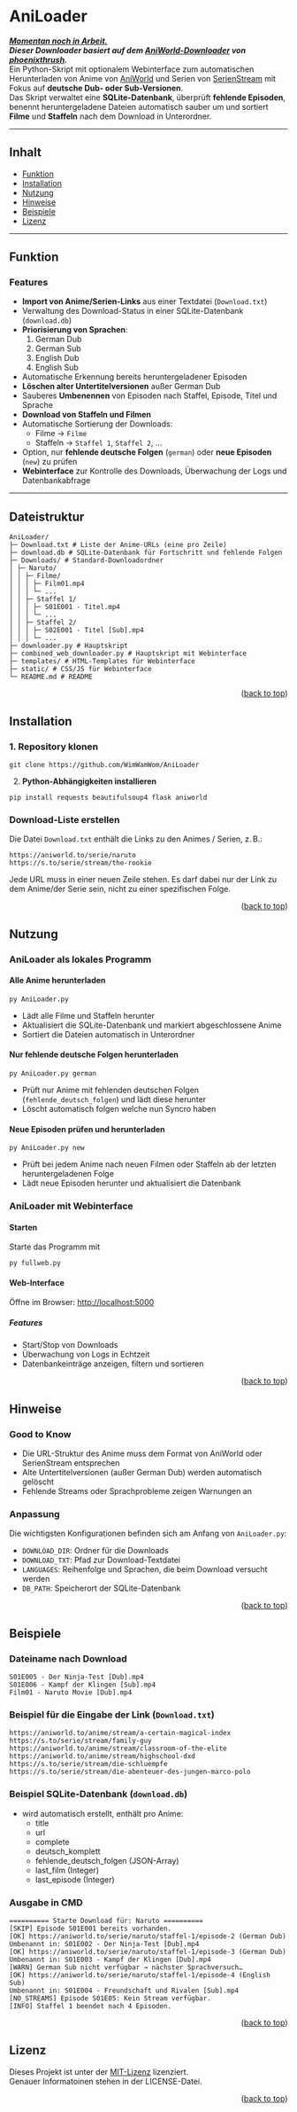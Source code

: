 <a id="readme-top"></a>

# AniLoader

<ins>***Momentan noch in Arbeit.***</ins> </br>
***Dieser Downloader basiert auf dem [AniWorld-Downloader](https://github.com/phoenixthrush/AniWorld-Downloader/tree/next) von [phoenixthrush](https://github.com/phoenixthrush).*** </br>
Ein Python-Skript mit optionalem Webinterface zum automatischen Herunterladen von Anime von [AniWorld](https://aniworld.to/) und Serien von [SerienStream](https://s.to/) mit Fokus auf **deutsche Dub- oder Sub-Versionen**.  
Das Skript verwaltet eine **SQLite-Datenbank**, überprüft **fehlende Episoden**, benennt heruntergeladene Dateien automatisch sauber um und sortiert **Filme** und **Staffeln** nach dem Download in Unterordner.

---

## Inhalt
- [Funktion](#funktion)
- [Installation](#installation)
- [Nutzung](#nutzung)
- [Hinweise](#hinweise)
- [Beispiele](#beispiele)
- [Lizenz](#lizenz)

---

## Funktion

### Features
- **Import von Anime/Serien-Links** aus einer Textdatei (`Download.txt`)
- Verwaltung des Download-Status in einer SQLite-Datenbank (`download.db`)
- **Priorisierung von Sprachen**:
  1. German Dub
  2. German Sub
  3. English Dub
  4. English Sub
- Automatische Erkennung bereits heruntergeladener Episoden
- **Löschen alter Untertitelversionen** außer German Dub
- Sauberes **Umbenennen** von Episoden nach Staffel, Episode, Titel und Sprache
- **Download von Staffeln und Filmen**
- Automatische Sortierung der Downloads:  
  - Filme → `Filme`
  - Staffeln → `Staffel 1`, `Staffel 2`, …
- Option, nur **fehlende deutsche Folgen** (`german`) oder **neue Episoden** (`new`) zu prüfen
- **Webinterface** zur Kontrolle des Downloads, Überwachung der Logs und Datenbankabfrage

---

## Dateistruktur

```
AniLoader/
├─ Download.txt # Liste der Anime-URLs (eine pro Zeile)
├─ download.db # SQLite-Datenbank für Fortschritt und fehlende Folgen
├─ Downloads/ # Standard-Downloadordner
│ ├─ Naruto/
│ │ ├─ Filme/
│ │ │ ├─ Film01.mp4
│ │ │ └─ ...
│ │ ├─ Staffel 1/
│ │ │ ├─ S01E001 - Titel.mp4
│ │ │ └─ ...
│ │ ├─ Staffel 2/
│ │ │ ├─ S02E001 - Titel [Sub].mp4
│ │ │ └─ ...
├─ downloader.py # Hauptskript
├─ combined_web_downloader.py # Hauptskript mit Webinterface
├─ templates/ # HTML-Templates für Webinterface
├─ static/ # CSS/JS für Webinterface
└─ README.md # README
```


<p align="right">(<a href="#readme-top">back to top</a>)</p>



## Installation

### 1. Repository klonen
```
git clone https://github.com/WimWamWom/AniLoader
```

2. **Python-Abhängigkeiten installieren**

```
pip install requests beautifulsoup4 flask aniworld
 ```


### Download-Liste erstellen

Die Datei `Download.txt` enthält die Links zu den Animes / Serien, z. B.:

```
https://aniworld.to/serie/naruto
https://s.to/serie/stream/the-rookie
```
Jede URL muss in einer neuen Zeile stehen. Es darf dabei nur der Link zu dem Anime/der Serie sein, nicht zu einer spezifischen Folge.

<p align="right">(<a href="#readme-top">back to top</a>)</p>

## Nutzung

### AniLoader als lokales Programm

#### Alle Anime herunterladen

```
py AniLoader.py
```

- Lädt alle Filme und Staffeln herunter
- Aktualisiert die SQLite-Datenbank und markiert abgeschlossene Anime
- Sortiert die Dateien automatisch in Unterordner

#### Nur fehlende deutsche Folgen herunterladen

```
py AniLoader.py german
```

- Prüft nur Anime mit fehlenden deutschen Folgen (`fehlende_deutsch_folgen`) und lädt diese herunter
- Löscht automatisch folgen welche nun Syncro haben

#### Neue Episoden prüfen und herunterladen

```
py AniLoader.py new
```

- Prüft bei jedem Anime nach neuen Filmen oder Staffeln ab der letzten heruntergeladenen Folge
- Lädt neue Episoden herunter und aktualisiert die Datenbank

### AniLoader mit Webinterface

#### Starten 
Starte das Programm mit 
```
py fullweb.py
```

#### Web-Interface
Öffne im Browser: [http://localhost:5000](http://localhost:5000)

##### Features
- Start/Stop von Downloads
- Überwachung von Logs in Echtzeit
- Datenbankeinträge anzeigen, filtern und sortieren

<p align="right">(<a href="#readme-top">back to top</a>)</p>


## Hinweise
### Good to Know
- Die URL-Struktur des Anime muss dem Format von AniWorld oder SerienStream entsprechen
- Alte Untertitelversionen (außer German Dub) werden automatisch gelöscht
- Fehlende Streams oder Sprachprobleme zeigen Warnungen an

### Anpassung

Die wichtigsten Konfigurationen befinden sich am Anfang von `AniLoader.py`:
- `DOWNLOAD_DIR`: Ordner für die Downloads
- `DOWNLOAD_TXT`: Pfad zur Download-Textdatei
- `LANGUAGES`: Reihenfolge und Sprachen, die beim Download versucht werden
- `DB_PATH`: Speicherort der SQLite-Datenbank
<p align="right">(<a href="#readme-top">back to top</a>)</p>

## Beispiele

### Dateiname nach Download


```
S01E005 - Der Ninja-Test [Dub].mp4
S01E006 - Kampf der Klingen [Sub].mp4
Film01 - Naruto Movie [Dub].mp4
```

### Beispiel für die Eingabe der Link  (`Download.txt`)
```
https://aniworld.to/anime/stream/a-certain-magical-index
https://s.to/serie/stream/family-guy
https://aniworld.to/anime/stream/classroom-of-the-elite
https://aniworld.to/anime/stream/highschool-dxd
https://s.to/serie/stream/die-schluempfe
https://s.to/serie/stream/die-abenteuer-des-jungen-marco-polo
```


### Beispiel SQLite-Datenbank (`download.db`)
- wird automatisch erstellt, enthält pro Anime:
  - title
  - url
  - complete
  - deutsch_komplett
  - fehlende_deutsch_folgen (JSON-Array)
  - last_film (Integer)
  - last_episode (Integer)

### Ausgabe in CMD 
```
========== Starte Download für: Naruto ==========
[SKIP] Episode S01E001 bereits vorhanden.
[OK] https://aniworld.to/serie/naruto/staffel-1/episode-2 (German Dub)
Umbenannt in: S01E002 - Der Ninja-Test [Dub].mp4
[OK] https://aniworld.to/serie/naruto/staffel-1/episode-3 (German Dub)
Umbenannt in: S01E003 - Kampf der Klingen [Dub].mp4
[WARN] German Sub nicht verfügbar → nächster Sprachversuch…
[OK] https://aniworld.to/serie/naruto/staffel-1/episode-4 (English Sub)
Umbenannt in: S01E004 - Freundschaft und Rivalen [Sub].mp4
[NO_STREAMS] Episode S01E05: Kein Stream verfügbar.
[INFO] Staffel 1 beendet nach 4 Episoden.
```
<p align="right">(<a href="#readme-top">back to top</a>)</p>

## Lizenz

Dieses Projekt ist unter der [MIT-Lizenz](https://github.com/WimWamWom/AniLoader/blob/main/LICENSE) lizenziert. </br>
Genauer Informatoinen stehen in der LICENSE-Datei.
<p align="right">(<a href="#readme-top">back to top</a>)</p>

